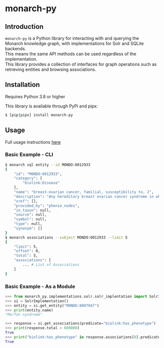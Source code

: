 # monarch-py

## Introduction  

`monarch-py` is a Python library for interacting with and querying the  
Monarch knowledge graph, with implementations for Solr and SQLite backends.  
This means the same API methods can be used regardless of the implementation.  
This library provides a collection of interfaces for graph operations such as retrieving entities and browsing associations. 

## Installation

Requires Python 3.8 or higher

This library is available through PyPi and pipx:
```bash
$ [pip|pipx] install monarch-py 
```
## Usage

Full usage instructions [here](./Usage/index.md)
### Basic Example - CLI

```bash
$ monarch sql entity --id MONDO:0012933
{
    "id": "MONDO:0012933",
    "category": [
        "biolink:Disease"
    ],
    "name": "breast-ovarian cancer, familial, susceptibility to, 2",
    "description": "Any hereditary breast ovarian cancer syndrome in which the cause of the disease is a mutation in the BRCA2 gene.",
    "xref": [],
    "provided_by": "phenio_nodes",
    "in_taxon": null,
    "source": null,
    "symbol": null,
    "type": null,
    "synonym": []
}
$ monarch associations --subject MONDO:0012933 --limit 5
{
    "limit": 5,
    "offset": 0,
    "total": 5,
    "associations": [
        ... # List of Associations
    ]
}
```

### Basic Example - As a Module

```python
>>> from monarch_py.implementations.solr.solr_implentation import SolrImplementation
>>> si = SolrImplementation()
>>> entity = si.get_entity("MONDO:0007947")
>>> print(entity.name)
"Marfan syndrome"

>>> response = si.get_associations(predicate="biolink:has_phenotype")
>>> print(response.total > 600000)
True
>>> print("biolink:has_phenotype" in response.associations[0].predicate)
True
```

